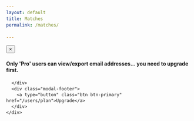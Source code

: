 ```yaml
---
layout: default
title: Matches
permalink: /matches/

---
```

<!-- Modal -->
<div class="modal fade" id="myModal" tabindex="-1" role="dialog" aria-labelledby="myModalLabel" aria-hidden="true">
  <div class="modal-dialog">
    <div class="modal-content">
      <div class="modal-header">
        <button type="button" class="close" data-dismiss="modal" aria-label="Close"><span aria-hidden="true">&times;</span></button>
      </div>
      <div class="modal-body">
      <h4 id="myModalLabel">Only 'Pro' users can view/export email addresses... you need to upgrade first.</h4>

      </div>
      <div class="modal-footer">
        <a type="button" class="btn btn-primary" href="/users/plan">Upgrade</a>
      </div>
    </div>
  </div>
</div>


<div class="signed-in" style="display:none;">
<div id="main" class="row">
  <div class="pull-left">
  <div id="match-count" class="btn-circle-sm">
    <span id="match_number">0</span>
    <p>Matches</p>
  </div>
  </div>

  <div class="pull-right">
  <div style="text-align:center; font-size:1.4em; margin:15px;">
    <a href="#" class="export_link btn btn-success" style="display:none;">Export List</a>
  </div>
  </div>
</div>

<h1 class="post-title">Matches</h1>

Your matches are below. Email addresses become visible and can be exported if you upgrade ($3). Get to work!

<div class="actuals matches-table">
    <ul id="actual_matches">

    </ul>
</div>


<div id="match_template" style="display:none;">


<li class='panel text-left'>
  <div class="row">
    <div class="col-xs-3">
      <img src='/img/avatar.gif' class='img-circle avatar'>
    </div>
    <h3 class="text-center col-xs-9">%name%</h3>
  </div>
  <br />
  <div class="row">
    <div class="col-xs-12">
      <ul>
        %tags%
      </ul>
    </div>
  </div>
  <div class="info_block email">
    <h4>Email:</h4>
    <p><a href="#">%email%</a></p>
  </div>

  <div class="info_block">
    <span class="close">x</span>
    <h4>Details:</h4>
    <p>%info%</p>
  </div>
</li>

</div>


<script type="text/javascript">
  bowtie.user.info(function(user){
    if(!user){ return; }

    if(user.plan == "Startup - Pro"){
      $('.export_link').show();
    }

    if(user){
      $('.signed-in').show();
      var promDate = new dmProject("pr_Tl1Eehzg", user);
      promDate.get_actual_matches();


    }
  });
</script>
